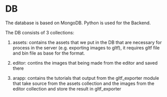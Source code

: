 # DB

The database is based on MongoDB. Python is used for the Backend.

The DB consists of 3 collections:

1. assets: contains the assets that we put in the DB that are necessary for process in the server (e.g. exporting images to gltf), it requires gltf file and bin file as base for the format.

2. editor: contins the images that being made from the editor and saved there

3. arapp: contains the tutorials that output from the gltf_exporter module that take source from the assets collection and the images from the editor collection and store the result in gltf_exporter